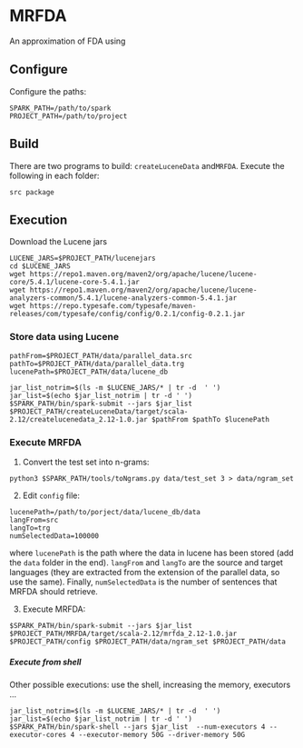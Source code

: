 # MRFDA

An approximation of FDA using 

## Configure

Configure the paths:
```
SPARK_PATH=/path/to/spark
PROJECT_PATH=/path/to/project
```
## Build


There are two programs to build: `createLuceneData` and`MRFDA`. Execute the following in each folder:

```
src package
```


## Execution


Download the Lucene jars

```
LUCENE_JARS=$PROJECT_PATH/lucenejars
cd $LUCENE_JARS
wget https://repo1.maven.org/maven2/org/apache/lucene/lucene-core/5.4.1/lucene-core-5.4.1.jar
wget https://repo1.maven.org/maven2/org/apache/lucene/lucene-analyzers-common/5.4.1/lucene-analyzers-common-5.4.1.jar
wget https://repo.typesafe.com/typesafe/maven-releases/com/typesafe/config/config/0.2.1/config-0.2.1.jar
```



### Store data using Lucene

```
pathFrom=$PROJECT_PATH/data/parallel_data.src
pathTo=$PROJECT_PATH/data/parallel_data.trg
lucenePath=$PROJECT_PATH/data/lucene_db
```

```
jar_list_notrim=$(ls -m $LUCENE_JARS/* | tr -d  ' ')
jar_list=$(echo $jar_list_notrim | tr -d ' ')
$SPARK_PATH/bin/spark-submit --jars $jar_list $PROJECT_PATH/createLuceneData/target/scala-2.12/createlucenedata_2.12-1.0.jar $pathFrom $pathTo $lucenePath
```


### Execute MRFDA

1. Convert the test set into n-grams:
```
python3 $SPARK_PATH/tools/toNgrams.py data/test_set 3 > data/ngram_set 
```
2. Edit `config` file:

```
lucenePath=/path/to/porject/data/lucene_db/data
langFrom=src 
langTo=trg
numSelectedData=100000
```
where `lucenePath` is the path where the data in lucene has been stored (add the `data` folder in the end). `langFrom` and `langTo` are the source and target languages (they are extracted from the extension of the parallel data, so use the same). Finally, `numSelectedData` is the number of sentences that MRFDA should retrieve.


3. Execute MRFDA:
```
$SPARK_PATH/bin/spark-submit --jars $jar_list $PROJECT_PATH/MRFDA/target/scala-2.12/mrfda_2.12-1.0.jar $PROJECT_PATH/config $PROJECT_PATH/data/ngram_set $PROJECT_PATH/data
```

##### Execute from shell

Other possible executions: use the shell, increasing the memory, executors ...

```
jar_list_notrim=$(ls -m $LUCENE_JARS/* | tr -d  ' ')
jar_list=$(echo $jar_list_notrim | tr -d ' ')
$SPARK_PATH/bin/spark-shell --jars $jar_list  --num-executors 4 --executor-cores 4 --executor-memory 50G --driver-memory 50G
```
